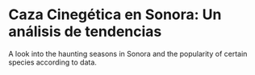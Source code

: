# Caza Cinegética en Sonora: Un análisis de tendencias
 A look into the haunting seasons in Sonora and the popularity of certain species according to data.

